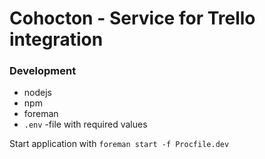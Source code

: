 # Cohocton - Service for Trello integration

### Development

* nodejs
* npm
* foreman
* `.env` -file with required values

Start application with `foreman start -f Procfile.dev`
